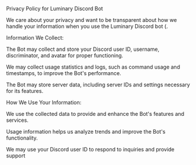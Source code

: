Privacy Policy for Luminary Discord Bot

We care about your privacy and want to be transparent about how we handle your information when you use the Luminary Discord bot (.

Information We Collect:

The Bot may collect and store your Discord user ID, username, discriminator, and avatar for proper functioning.

We may collect usage statistics and logs, such as command usage and timestamps, to improve the Bot's performance.

The Bot may store server data, including server IDs and settings necessary for its features.

How We Use Your Information:

We use the collected data to provide and enhance the Bot's features and services.

Usage information helps us analyze trends and improve the Bot's functionality.

We may use your Discord user ID to respond to inquiries and provide support

